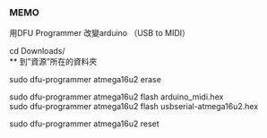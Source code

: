 ### MEMO

用DFU Programmer 改變arduino （USB to  MIDI）  

cd Downloads/     
**  到”資源”所在的資料夾  

sudo dfu-programmer atmega16u2 erase  


sudo dfu-programmer atmega16u2 flash arduino_midi.hex  
sudo dfu-programmer atmega16u2 flash usbserial-atmega16u2.hex  

sudo dfu-programmer atmega16u2 reset  

